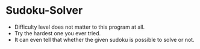 # Sudoku-Solver
- Difficulty level does not matter to this program at all.
- Try the hardest one you ever tried.
- It can even tell that whether the given sudoku is possible to solve or not.
